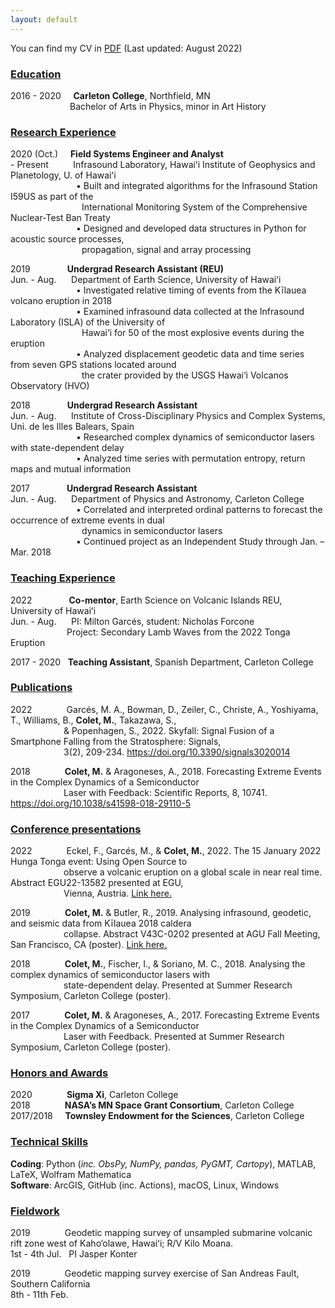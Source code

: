 ```yaml
---
layout: default
---
```


You can find my CV in [PDF](Meritxell_Colet_CV_PDF.pdf) (Last updated: August 2022)




<h3>
<u>Education</u>
</h3>
<p>
2016 - 2020&nbsp;&nbsp;&nbsp;&nbsp;&nbsp;<strong>Carleton College</strong>, Northfield, MN <br>
<span style="margin-left:95px;"></span>Bachelor of Arts in Physics, minor in Art History
</p>

<h3>
<u>Research Experience</u>
</h3>
<p>
2020 (Oct.)&nbsp;&nbsp;&nbsp;&nbsp;&nbsp;<strong>Field Systems Engineer and Analyst</strong><br>
- Present&nbsp;&nbsp;&nbsp;&nbsp;&nbsp;&nbsp;&nbsp;&nbsp;&nbsp;
Infrasound Laboratory, Hawaiʻi Institute of Geophysics and Planetology, U. of Hawaiʻi<br>
<span style="margin-left:105px;"></span>&#x2022; Built and integrated algorithms for the Infrasound Station I59US as part of 
the <br>
<span style="margin-left:114px;"></span>International Monitoring System of the Comprehensive Nuclear-Test Ban Treaty <br>
<span style="margin-left:105px;"></span>&#x2022; Designed and developed data structures in Python for acoustic source processes, <br>
<span style="margin-left:114px;"></span>propagation, signal and array processing
</p>

<p>
2019&nbsp;&nbsp;&nbsp;&nbsp;&nbsp;&nbsp;&nbsp;&nbsp;&nbsp;&nbsp;&nbsp;&nbsp;&nbsp;&nbsp;&nbsp;<strong>Undergrad Research Assistant (REU)</strong><br>
Jun. - Aug.&nbsp;&nbsp;&nbsp;&nbsp;&nbsp;
Department of Earth Science, University of Hawaiʻi<br>
<span style="margin-left:105px;"></span>&#x2022; Investigated relative timing of events from the Kīlauea volcano eruption in 2018 <br>
<span style="margin-left:105px;"></span>&#x2022; Examined infrasound data collected at the Infrasound Laboratory (ISLA) of the University
of <br>
<span style="margin-left:114px;"></span>Hawai‘i for 50 of the most explosive events during the eruption <br>
<span style="margin-left:105px;"></span>&#x2022; Analyzed displacement geodetic data and time series from seven GPS stations located
around <br>
<span style="margin-left:114px;"></span>the crater provided by the USGS Hawai‘i Volcanos Observatory (HVO) <br>
</p>

<p>
2018&nbsp;&nbsp;&nbsp;&nbsp;&nbsp;&nbsp;&nbsp;&nbsp;&nbsp;&nbsp;&nbsp;&nbsp;&nbsp;&nbsp;&nbsp;<strong>Undergrad Research Assistant</strong><br>
Jun. - Aug.&nbsp;&nbsp;&nbsp;&nbsp;&nbsp;
Institute of Cross-Disciplinary Physics and Complex Systems, Uni. de les Illes Balears, Spain<br>
<span style="margin-left:105px;"></span>&#x2022; Researched complex dynamics of semiconductor lasers with state-dependent delay <br>
<span style="margin-left:105px;"></span>&#x2022; Analyzed time series with permutation entropy, return maps and mutual information <br>
</p>

<p>
2017&nbsp;&nbsp;&nbsp;&nbsp;&nbsp;&nbsp;&nbsp;&nbsp;&nbsp;&nbsp;&nbsp;&nbsp;&nbsp;&nbsp;&nbsp;<strong>Undergrad Research Assistant</strong><br>
Jun. - Aug.&nbsp;&nbsp;&nbsp;&nbsp;&nbsp;
Department of Physics and Astronomy, Carleton College<br>
<span style="margin-left:105px;"></span>&#x2022; Correlated and interpreted ordinal patterns to forecast the occurrence of extreme events in
dual <br>
<span style="margin-left:114px;"></span>dynamics in semiconductor lasers <br>
<span style="margin-left:105px;"></span>&#x2022; Continued project as an Independent Study through Jan. – Mar. 2018 <br>
</p>

<h3>
<u>Teaching Experience</u>
</h3>
<p>
2022&nbsp;&nbsp;&nbsp;&nbsp;&nbsp;&nbsp;&nbsp;&nbsp;&nbsp;&nbsp;&nbsp;&nbsp;&nbsp;&nbsp;&nbsp;<strong>Co-mentor</strong>, Earth Science on Volcanic Islands REU, University of Hawaiʻi<br>
Jun. - Aug.&nbsp;&nbsp;&nbsp;&nbsp;&nbsp;
PI: Milton Garcés, student: Nicholas Forcone<br>
<span style="margin-left:90px;"></span>Project: Secondary Lamb Waves from the 2022 Tonga Eruption
</p>

<p>
2017 - 2020&nbsp;&nbsp;&nbsp;<strong>Teaching Assistant</strong>, Spanish Department, Carleton College<br>
</p>

<h3>
<u>Publications</u>
</h3>
<p>
2022&nbsp;&nbsp;&nbsp;&nbsp;&nbsp;&nbsp;&nbsp;&nbsp;&nbsp;&nbsp;&nbsp;&nbsp;&nbsp;&nbsp;Garcés, M. A., Bowman, D., Zeiler, C., Christe, A., Yoshiyama, T., Williams, B., 
<strong>Colet, M.</strong>, Takazawa, S., <br>
<span style="margin-left:85px;"></span>& Popenhagen, S., 2022. Skyfall: Signal Fusion of a Smartphone Falling from the Stratosphere: Signals, <br>
<span style="margin-left:85px;"></span>3(2), 209-234. 
  <a href=https://www.mdpi.com/2624-6120/3/2/14/htm>https://doi.org/10.3390/signals3020014</a>
</p>

<p>
2018&nbsp;&nbsp;&nbsp;&nbsp;&nbsp;&nbsp;&nbsp;&nbsp;&nbsp;&nbsp;&nbsp;&nbsp;&nbsp;&nbsp;<strong>Colet, M.</strong> & Aragoneses, A., 2018. Forecasting Extreme Events in the Complex Dynamics of
a Semiconductor <br> 
<span style="margin-left:85px;"></span>Laser with Feedback: Scientific Reports, 8, 10741.
<a href=https://www.nature.com/articles/s41598-018-29110-5>https://doi.org/10.1038/s41598-018-29110-5</a>
</p>

<h3>
<u>Conference presentations</u>
</h3>

<p>
2022&nbsp;&nbsp;&nbsp;&nbsp;&nbsp;&nbsp;&nbsp;&nbsp;&nbsp;&nbsp;&nbsp;&nbsp;&nbsp;&nbsp;Eckel, F., Garcés, M., & <strong>Colet, M.</strong>, 2022. The 15 January 2022 Hunga Tonga event: Using
Open Source to <br> 
<span style="margin-left:85px;"></span>observe a volcanic eruption on a global scale in near real time. Abstract EGU22-13582 presented at EGU, <br>
<span style="margin-left:85px;"></span>Vienna, Austria.
   <a href=https://meetingorganizer.copernicus.org/EGU22/EGU22-13582.html>Link here.</a>
</p>


<p>
2019&nbsp;&nbsp;&nbsp;&nbsp;&nbsp;&nbsp;&nbsp;&nbsp;&nbsp;&nbsp;&nbsp;&nbsp;&nbsp;&nbsp;<strong>Colet, M.</strong> & Butler, R., 2019. Analysing infrasound, geodetic, and seismic data from
Kīlauea 2018 caldera  <br>
<span style="margin-left:85px;"></span>collapse. Abstract V43C-0202 presented at AGU Fall Meeting, San Francisco, CA (poster).
<a href=https://ui.adsabs.harvard.edu/abs/2019AGUFM.V43C0202C/abstract>Link here.</a>
</p>

<p>
2018&nbsp;&nbsp;&nbsp;&nbsp;&nbsp;&nbsp;&nbsp;&nbsp;&nbsp;&nbsp;&nbsp;&nbsp;&nbsp; <strong>Colet, M.</strong>, Fischer, I., & Soriano, M. C., 2018. Analysing the complex dynamics of
semiconductor lasers with <br>
<span style="margin-left:85px;"></span>state-dependent delay. Presented at Summer Research Symposium, Carleton College (poster).
</p>

<p>
2017&nbsp;&nbsp;&nbsp;&nbsp;&nbsp;&nbsp;&nbsp;&nbsp;&nbsp;&nbsp;&nbsp;&nbsp;&nbsp; <strong>Colet, M.</strong> & Aragoneses, A., 2017. Forecasting Extreme Events in the Complex Dynamics
of a Semiconductor <br>
<span style="margin-left:85px;"></span>Laser with Feedback. Presented at Summer Research Symposium, Carleton College (poster).
</p>

<h3>
<u>Honors and Awards</u>
</h3>

<p>
2020&nbsp;&nbsp;&nbsp;&nbsp;&nbsp;&nbsp;&nbsp;&nbsp;&nbsp;&nbsp;&nbsp;&nbsp;&nbsp; <strong>Sigma Xi</strong>, Carleton College <br>
2018&nbsp;&nbsp;&nbsp;&nbsp;&nbsp;&nbsp;&nbsp;&nbsp;&nbsp;&nbsp;&nbsp;&nbsp;&nbsp; <strong>NASA’s MN Space Grant Consortium</strong>, Carleton College <br>
2017/2018&nbsp;&nbsp;&nbsp;&nbsp; <strong>Townsley Endowment for the Sciences</strong>, Carleton College <br>
</p>

<h3>
<u>Technical Skills</u>
</h3>
<p>
<strong>Coding</strong>: Python (<em>inc. ObsPy, NumPy, pandas, PyGMT, Cartopy</em>), MATLAB, LaTeX, Wolfram Mathematica <br>
<strong>Software</strong>: ArcGIS, GitHub (inc. Actions), macOS, Linux, Windows
</p>

<h3>
<u>Fieldwork</u>
</h3>
<p>
2019&nbsp;&nbsp;&nbsp;&nbsp;&nbsp;&nbsp;&nbsp;&nbsp;&nbsp;&nbsp;&nbsp;&nbsp;&nbsp;&nbsp;Geodetic mapping survey of unsampled submarine volcanic rift zone west of Kaho‘olawe, Hawaiʻi; R/V Kilo Moana. <br>
1st - 4th Jul.&nbsp;&nbsp;&nbsp;PI Jasper Konter
</p>
<p>
2019&nbsp;&nbsp;&nbsp;&nbsp;&nbsp;&nbsp;&nbsp;&nbsp;&nbsp;&nbsp;&nbsp;&nbsp;&nbsp;&nbsp;Geodetic mapping survey exercise of San Andreas Fault, Southern California <br>
8th - 11th Feb.
</p>



